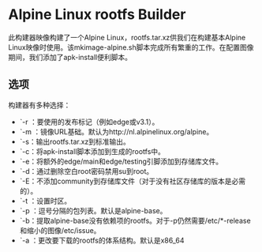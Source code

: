 # Alpine Linux rootfs Builder

此构建器映像构建了一个Alpine Linux，rootfs.tar.xz供我们在构建基本Alpine Linux映像时使用。该mkimage-alpine.sh脚本完成所有繁重的工作。在配置图像期间，我们添加了apk-install便利脚本。

## 选项

构建器有多种选择：

* `-r <release>：要使用的发布标记（例如edge或v3.1）。
* `-m <mirror>：镜像URL基础。默认为http://nl.alpinelinux.org/alpine。
* `-s：输出rootfs.tar.xz到标准输出。
* `-c：将apk-install脚本添加到生成的rootfs中。
* `-e：将额外的edge/main和edge/testing引脚添加到存储库文件。
* `-d：通过删除空白root密码禁用su到root。
* `-E：不添加community到存储库文件（对于没有社区存储库的版本是必需的）。
* `-t <timezone>：设置时区。
* `-p <packages>：逗号分隔的包列表。默认是alpine-base。
* `-b：提取alpine-base没有依赖项的rootfs。对于-p仍然需要/etc/*-release和缩小的图像/etc/issue。
* `-a <architecture>：更改要下载的rootfs的体系结构。默认是x86_64